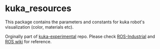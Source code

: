 # kuka_resources

This package contains the parameters and constants for kuka robot's visualization
(color, materials etc).

Orginally part of [kuka-experimental][] repo. Please check [ROS-Industrial][] and [ROS wiki][]
for reference.

[kuka-experimental]: https://github.com/ros-industrial/kuka_experimental
[ROS-Industrial]: http://wiki.ros.org/Industrial
[ROS wiki]: http://wiki.ros.org/kuka_experimental
